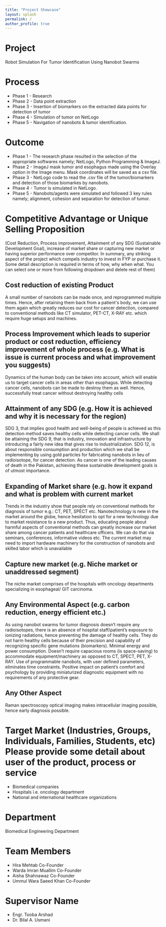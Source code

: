 ```yaml
---
title: "Project Showcase"
layout: splash
permalink: /
author_profile: true
---
```



# Project
Robot Simulation For Tumor Identification Using Nanobot Swarms

# Process
* Phase 1 - Research
* Phase 2 - Data point extraction
* Phase 3 - Insertion of biomarkers on the extracted data points for detection of tumor
* Phase 4 - Simulation of tumor on NetLogo
* Phase 5 - Navigation of nanobots & tumor identification.

# Outcome
* Phase 1 - The research phase resulted in the selection of the appropriate softwares namely; NetLogo, Python Programming & ImageJ.
* Phase 2 - ImageJ mask tumor and esophagus made using the Overlay option in the Image menu. Mask coordinates will be saved as a csv file.
* Phase 3 - NetLogo code to read the .csv file of the tumor/biomarkers and detection of those biomarkes by nanobots.
* Phase 4 - Tumor is simulated in NetLogo.
* Phase 5 - Nanobots/agents were simulated and followed 3 key rules namely; alignment, cohesion and separation for detection of tumor.

# Competitive Advantage or Unique Selling Proposition
(Cost Reduction, Process improvement, Attainment of any SDG (Sustainable Development Goal), increase of market share or capturing new market or having superior performance over competitor. In summary, any striking aspect of the project which compels industry to invest in FYP or purchase it. Some detail description is required in terms of how, why when what. You can select one or more from following dropdown and delete rest of them)

## Cost reduction of existing Product
A small number of nanobots can be made once, and reprogrammed multiple times. Hence, after retaining them back from a patient's body, we can use them again which greatly reduces our cost for cancer detection, compared to conventional methods like CT simulator, PET-CT, X-RAY etc. which require huge setups and machines.

## Process Improvement which leads to superior product or cost reduction, efficiency improvement of whole process (e.g. What is issue is current process and what improvement you suggests)
Dynamics of the human body can be taken into account, which will enable us to target cancer cells in areas other than esophagus. While detecting cancer cells, nanobots can be made to destroy them as well. Hence, successfully treat cancer without destroying healthy cells

## Attainment of any SDG (e.g. How it is achieved and why it is necessary for the region)
SDG 3, that implies good health and well-being of people is achieved as this detection method saves healthy cells while detecting cancer cells. We shall be attaining the SDG 9, that is industry, innovation and infrastructure by introducing a fairly new idea that gives rise to industrialization. SDG 12, is about responsible consumption and production which we shall be implementing by using gold particles for fabricating nanobots in lieu of radioisotope, for cancer detection. As cancer is one of the leading causes of death in the Pakistan, achieving these sustainable development goals is of utmost importance.

## Expanding of Market share (e.g. how it expand and what is problem with current market
Trends in the industry show that people rely on conventional methods for diagnosis of tumor e.g.: CT, PET, SPECT etc. Nanotechnology is new in the market around the globe, hence hesitation to opt for a new technology due to market resistance to a new product. Thus, educating people about harmful aspects of conventional methods can greatly increase our market share among cancer patients and healthcare officers. We can do that via seminars, conferences, informative videos etc. The current market may need to import hardware machinery for the construction of nanobots and skilled labor which is unavailable

## Capture new market (e.g. Niche market or unaddressed segment)
The niche market comprises of the hospitals with oncology departments specializing in esophageal/ GIT carcinoma.

## Any Environmental Aspect (e.g. carbon reduction, energy efficient etc.)
As using nanobot swarms for tumor diagnosis doesn’t require any radioisotopes, there is an absence of hospital staff/patient’s exposure to ionizing radiations, hence preventing the damage of healthy cells. They do not harm healthy cells because of their precision and capability of recognizing specific gene mutations (biomarkers). Minimal energy and power consumption. Doesn’t require capacious rooms (is space-saving) to accommodate equipment/machinery as opposed to CT, SPECT, PET, X-RAY. Use of programmable nanobots, with user defined parameters, eliminates time constraints. Positive impact on patient’s comfort and psychology by providing miniaturized diagnostic equipment with no requirements of any protective gear.

## Any Other Aspect
Raman spectroscopy optical imaging makes intracellular imaging possible, hence early diagnosis possible.

# Target Market (Industries, Groups, Individuals, Families, Students, etc) Please provide some detail about user of the product, process or service
* Biomedical companies
* Hospitals i.e. oncology department
* National and international healthcare organizations

# Department
Biomedical Engineering Department

# Team Members
* Hira Mehtab Co-Founder
* Warda Imran Muallim Co-Founder
* Aisha Shahnawaz Co-Founder
* Ummul Wara Saeed Khan Co-Founder

# Supervisor Name
* Engr. Tooba Arshad
* Dr. Bilal A. Usmani
